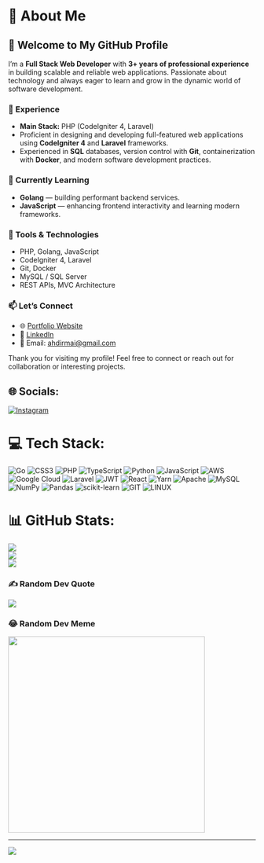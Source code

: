# 💫 About Me

## 👋 Welcome to My GitHub Profile

I’m a **Full Stack Web Developer** with **3+ years of professional experience** in building scalable and reliable web applications. Passionate about technology and always eager to learn and grow in the dynamic world of software development.

### 💼 Experience
- **Main Stack:** PHP (CodeIgniter 4, Laravel)
- Proficient in designing and developing full-featured web applications using **CodeIgniter 4** and **Laravel** frameworks.
- Experienced in **SQL** databases, version control with **Git**, containerization with **Docker**, and modern software development practices.

### 🌱 Currently Learning
- **Golang** — building performant backend services.
- **JavaScript** — enhancing frontend interactivity and learning modern frameworks.

### 🔧 Tools & Technologies
- PHP, Golang, JavaScript  
- CodeIgniter 4, Laravel  
- Git, Docker  
- MySQL / SQL Server  
- REST APIs, MVC Architecture  

### 📫 Let’s Connect
- 🌐 [Portfolio Website](https://ahdirmai-tech.vercel.app/#contact)  
- 💼 [LinkedIn](https://www.linkedin.com/in/ridha-fahmi-junaidi-151450226/)  
- 📧 Email: ahdirmai@gmail.com

Thank you for visiting my profile! Feel free to connect or reach out for collaboration or interesting projects.

## 🌐 Socials:
[![Instagram](https://img.shields.io/badge/Instagram-%23E4405F.svg?logo=Instagram&logoColor=white)](https://instagram.com/ahdirmai) 

# 💻 Tech Stack:
![Go](https://img.shields.io/badge/go-%2300ADD8.svg?style=for-the-badge&logo=go&logoColor=white) ![CSS3](https://img.shields.io/badge/css3-%231572B6.svg?style=for-the-badge&logo=css3&logoColor=white) ![PHP](https://img.shields.io/badge/php-%23777BB4.svg?style=for-the-badge&logo=php&logoColor=white) ![TypeScript](https://img.shields.io/badge/typescript-%23007ACC.svg?style=for-the-badge&logo=typescript&logoColor=white) ![Python](https://img.shields.io/badge/python-3670A0?style=for-the-badge&logo=python&logoColor=ffdd54) ![JavaScript](https://img.shields.io/badge/javascript-%23323330.svg?style=for-the-badge&logo=javascript&logoColor=%23F7DF1E) ![AWS](https://img.shields.io/badge/AWS-%23FF9900.svg?style=for-the-badge&logo=amazon-aws&logoColor=white) ![Google Cloud](https://img.shields.io/badge/Google%20Cloud-%234285F4.svg?style=for-the-badge&logo=google-cloud&logoColor=white) ![Laravel](https://img.shields.io/badge/laravel-%23FF2D20.svg?style=for-the-badge&logo=laravel&logoColor=white) ![JWT](https://img.shields.io/badge/JWT-black?style=for-the-badge&logo=JSON%20web%20tokens) ![React](https://img.shields.io/badge/react-%2320232a.svg?style=for-the-badge&logo=react&logoColor=%2361DAFB) ![Yarn](https://img.shields.io/badge/yarn-%232C8EBB.svg?style=for-the-badge&logo=yarn&logoColor=white) ![Apache](https://img.shields.io/badge/apache-%23D42029.svg?style=for-the-badge&logo=apache&logoColor=white) ![MySQL](https://img.shields.io/badge/mysql-%2300f.svg?style=for-the-badge&logo=mysql&logoColor=white) ![NumPy](https://img.shields.io/badge/numpy-%23013243.svg?style=for-the-badge&logo=numpy&logoColor=white) ![Pandas](https://img.shields.io/badge/pandas-%23150458.svg?style=for-the-badge&logo=pandas&logoColor=white) ![scikit-learn](https://img.shields.io/badge/scikit--learn-%23F7931E.svg?style=for-the-badge&logo=scikit-learn&logoColor=white) ![GIT](https://img.shields.io/badge/Git-fc6d26?style=for-the-badge&logo=git&logoColor=white) ![LINUX](https://img.shields.io/badge/Linux-FCC624?style=for-the-badge&logo=linux&logoColor=black)
# 📊 GitHub Stats:
![](https://github-readme-stats.vercel.app/api?username=ahdirmai&theme=dark&hide_border=false&include_all_commits=false&count_private=false)<br/>
![](https://github-readme-streak-stats.herokuapp.com/?user=ahdirmai&theme=dark&hide_border=false)<br/>
![](https://github-readme-stats.vercel.app/api/top-langs/?username=ahdirmai&theme=dark&hide_border=false&include_all_commits=false&count_private=false&layout=compact)

### ✍️ Random Dev Quote
![](https://quotes-github-readme.vercel.app/api?type=horizontal&theme=radical)

### 😂 Random Dev Meme
<img src='https://randommeme-five.vercel.app/' style="height: 400px;"/>

---
[![](https://visitcount.itsvg.in/api?id=ahdirmai&icon=0&color=0)](https://visitcount.itsvg.in)

<!-- Proudly created with GPRM ( https://gprm.itsvg.in ) -->
